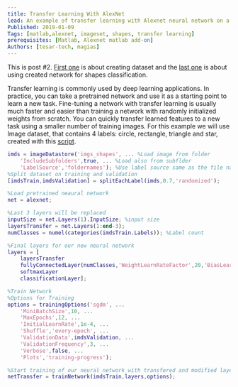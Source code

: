 ```yaml
---
title: Transfer Learning With AlexNet
lead: An example of transfer learning with Alexnet neural network on a database of generated shapes
Published: 2019-01-09
Tags: [matlab,alexnet, imageset, shapes, transfer learning]
prerequisites: [Matlab, Alexnet matlab add-on]
Authors: [tesar-tech, magias]
---
```

This is post #2. [First one](creating_an_image_set_with_various_shapes) is about creating dataset and the [last one](classification_of_shapes_by_cnn) is about using created network for shapes classification.

Transfer learning is commonly used by deep learning applications. In practice, you can take a pretrained network and use it as a starting point to learn a new task. Fine-tuning a network with transfer learning is usually much faster and easier than training a network with randomly initialized weights from scratch. You can quickly transfer learned features to a new task using a smaller number of training images. For this example we will use Image dataset, that contains 4 labels: circle, rectangle, triangle and star, created with this [script](creating_an_image_set_with_various_shapes).

``` matlab
imds = imageDatastore('imgs_shapes', ... %Load image from folder
    'IncludeSubfolders',true, ... %Load also from subflder
    'LabelSource','foldernames'); %Use label source same as the file names 
%Split dataset on training and validation
[imdsTrain,imdsValidation] = splitEachLabel(imds,0.7,'randomized');

%Load pretrained neaural network
net = alexnet;

%Last 3 layers will be replaced 
inputSize = net.Layers(1).InputSize; %input size
layersTransfer = net.Layers(1:end-3);
numClasses = numel(categories(imdsTrain.Labels)); %Label count

%Final layers for our new neural network
layers = [
    layersTransfer
    fullyConnectedLayer(numClasses,'WeightLearnRateFactor',20,'BiasLearnRateFactor',20)
    softmaxLayer
    classificationLayer];

%Train Network
%Options for Training
options = trainingOptions('sgdm', ...
    'MiniBatchSize',10, ...
    'MaxEpochs',12, ... 
    'InitialLearnRate',1e-4, ...
    'Shuffle','every-epoch', ...
    'ValidationData',imdsValidation, ...
    'ValidationFrequency',3, ...
    'Verbose',false, ...
    'Plots','training-progress');

%Start training of our neural network with transfered and modified layers
netTransfer = trainNetwork(imdsTrain,layers,options);
```
